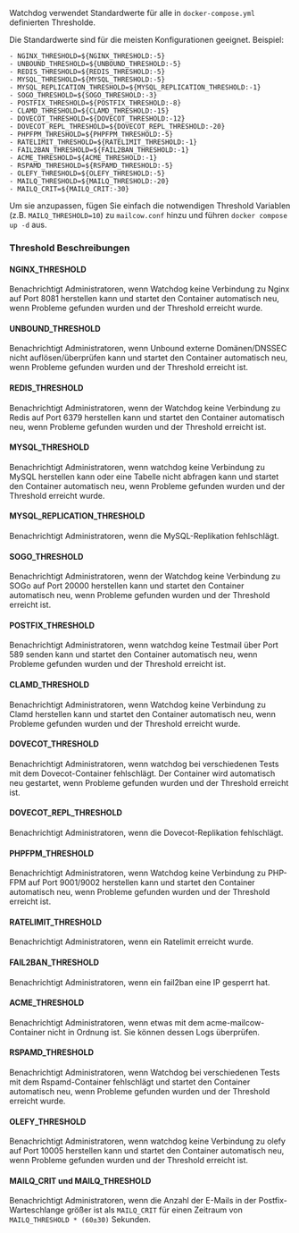 Watchdog verwendet Standardwerte für alle in `docker-compose.yml` definierten Thresholde.

Die Standardwerte sind für die meisten Konfigurationen geeignet.
Beispiel:
```
- NGINX_THRESHOLD=${NGINX_THRESHOLD:-5}
- UNBOUND_THRESHOLD=${UNBOUND_THRESHOLD:-5}
- REDIS_THRESHOLD=${REDIS_THRESHOLD:-5}
- MYSQL_THRESHOLD=${MYSQL_THRESHOLD:-5}
- MYSQL_REPLICATION_THRESHOLD=${MYSQL_REPLICATION_THRESHOLD:-1}
- SOGO_THRESHOLD=${SOGO_THRESHOLD:-3}
- POSTFIX_THRESHOLD=${POSTFIX_THRESHOLD:-8}
- CLAMD_THRESHOLD=${CLAMD_THRESHOLD:-15}
- DOVECOT_THRESHOLD=${DOVECOT_THRESHOLD:-12}
- DOVECOT_REPL_THRESHOLD=${DOVECOT_REPL_THRESHOLD:-20}
- PHPFPM_THRESHOLD=${PHPFPM_THRESHOLD:-5}
- RATELIMIT_THRESHOLD=${RATELIMIT_THRESHOLD:-1}
- FAIL2BAN_THRESHOLD=${FAIL2BAN_THRESHOLD:-1}
- ACME_THRESHOLD=${ACME_THRESHOLD:-1}
- RSPAMD_THRESHOLD=${RSPAMD_THRESHOLD:-5}
- OLEFY_THRESHOLD=${OLEFY_THRESHOLD:-5}
- MAILQ_THRESHOLD=${MAILQ_THRESHOLD:-20}
- MAILQ_CRIT=${MAILQ_CRIT:-30}
```

Um sie anzupassen, fügen Sie einfach die notwendigen Threshold Variablen (z.B. `MAILQ_THRESHOLD=10`) zu `mailcow.conf` hinzu und führen `docker compose up -d` aus.


### Threshold Beschreibungen

#### NGINX_THRESHOLD
Benachrichtigt Administratoren, wenn Watchdog keine Verbindung zu Nginx auf Port 8081 herstellen kann und startet den Container automatisch neu, wenn Probleme gefunden wurden und der Threshold erreicht wurde.

#### UNBOUND_THRESHOLD
Benachrichtigt Administratoren, wenn Unbound externe Domänen/DNSSEC nicht auflösen/überprüfen kann und startet den Container automatisch neu, wenn Probleme gefunden wurden und der Threshold erreicht ist.

#### REDIS_THRESHOLD
Benachrichtigt Administratoren, wenn der Watchdog keine Verbindung zu Redis auf Port 6379 herstellen kann und startet den Container automatisch neu, wenn Probleme gefunden wurden und der Threshold erreicht ist.

#### MYSQL_THRESHOLD
Benachrichtigt Administratoren, wenn watchdog keine Verbindung zu MySQL herstellen kann oder eine Tabelle nicht abfragen kann und startet den Container automatisch neu, wenn Probleme gefunden wurden und der Threshold erreicht wurde.

#### MYSQL_REPLICATION_THRESHOLD
Benachrichtigt Administratoren, wenn die MySQL-Replikation fehlschlägt.

#### SOGO_THRESHOLD
Benachrichtigt Administratoren, wenn der Watchdog keine Verbindung zu SOGo auf Port 20000 herstellen kann und startet den Container automatisch neu, wenn Probleme gefunden wurden und der Threshold erreicht ist.

#### POSTFIX_THRESHOLD
Benachrichtigt Administratoren, wenn watchdog keine Testmail über Port 589 senden kann und startet den Container automatisch neu, wenn Probleme gefunden wurden und der Threshold erreicht ist.

#### CLAMD_THRESHOLD
Benachrichtigt Administratoren, wenn Watchdog keine Verbindung zu Clamd herstellen kann und startet den Container automatisch neu, wenn Probleme gefunden wurden und der Threshold erreicht wurde.

#### DOVECOT_THRESHOLD
Benachrichtigt Administratoren, wenn watchdog bei verschiedenen Tests mit dem Dovecot-Container fehlschlägt. Der Container wird automatisch neu gestartet, wenn Probleme gefunden wurden und der Threshold erreicht ist.

#### DOVECOT_REPL_THRESHOLD
Benachrichtigt Administratoren, wenn die Dovecot-Replikation fehlschlägt.

#### PHPFPM_THRESHOLD
Benachrichtigt Administratoren, wenn Watchdog keine Verbindung zu PHP-FPM auf Port 9001/9002 herstellen kann und startet den Container automatisch neu, wenn Probleme gefunden wurden und der Threshold erreicht ist.

#### RATELIMIT_THRESHOLD
Benachrichtigt Administratoren, wenn ein Ratelimit erreicht wurde.

#### FAIL2BAN_THRESHOLD
Benachrichtigt Administratoren, wenn ein fail2ban eine IP gesperrt hat.

#### ACME_THRESHOLD
Benachrichtigt Administratoren, wenn etwas mit dem acme-mailcow-Container nicht in Ordnung ist. Sie können dessen Logs überprüfen.

#### RSPAMD_THRESHOLD
Benachrichtigt Administratoren, wenn Watchdog bei verschiedenen Tests mit dem Rspamd-Container fehlschlägt und startet den Container automatisch neu, wenn Probleme gefunden wurden und der Threshold erreicht wurde.

#### OLEFY_THRESHOLD
Benachrichtigt Administratoren, wenn watchdog keine Verbindung zu olefy auf Port 10005 herstellen kann und startet den Container automatisch neu, wenn Probleme gefunden wurden und der Threshold erreicht ist.

#### MAILQ_CRIT und MAILQ_THRESHOLD
Benachrichtigt Administratoren, wenn die Anzahl der E-Mails in der Postfix-Warteschlange größer ist als `MAILQ_CRIT` für einen Zeitraum von `MAILQ_THRESHOLD * (60±30)` Sekunden.

